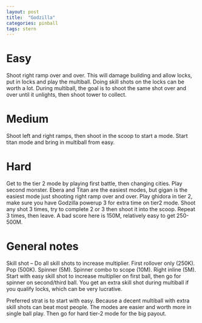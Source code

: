 ```yaml
---
layout: post
title:  "Godzilla"
categories: pinball
tags: stern
---
```


# Easy
Shoot right ramp over and over. This will damage building and allow locks, put in locks and play the multiball. Doing skill shots on the locks can be worth a lot. During multiball, the goal is to shoot the same shot over and over until it unlights, then shoot tower to collect.

# Medium
Shoot left and right ramps, then shoot in the scoop to start a mode. Start titan mode and bring in multiball from easy.

# Hard
Get to the tier 2 mode by playing first battle, then changing cities. Play second monster. Ebera and Titan are the easiest modes, but gigan is the easiest mode just shooting right ramp over and over. Play ghidora in tier 2, make sure you have Godzilla powerup 3 for extra time on tier2 mode. Shoot any shot 3 times, try to complete 2 or 3 then shoot it into the scoop. Repeat 3 times, then leave. A bad score here is 150M, relatively easy to get 250-500M.

# General notes
Skill shot – Do all skill shots to increase multiplier. First rollover only (250K). Pop (500K). Spinner (5M). Spinner combo to scope (10M). Right inline (5M). Start with easy skill shot to increase multiplier on first ball, then go for spinner on second/third ball. You get an extra skill shot during multiball if you qualify locks, which can be very lucrative.

Preferred strat is to start with easy. Because a decent multiball with extra skill shots can beat most people. The modes are easier and worth more in single ball play. Then go for hard tier-2 mode for the big payout.